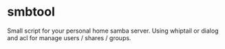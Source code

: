 smbtool
=======

Small script for your personal home samba server. Using whiptail or dialog and acl for manage users / shares / groups.